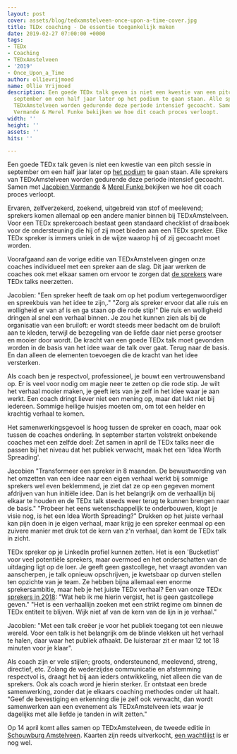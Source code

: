 ```yaml
---
layout: post
cover: assets/blog/tedxamstelveen-once-upon-a-time-cover.jpg
title: TEDx coaching - De essentie toegankelijk maken
date: 2019-02-27 07:00:00 +0000
tags:
- TEDx
- Coaching
- TEDxAmstelveen
- '2019'
- Once_Upon_a_Time
author: ollievrijmoed
name: Ollie Vrijmoed
description: Een goede TEDx talk geven is niet een kwestie van een pitch sessie in
  september om een half jaar later op het podium te gaan staan. Alle sprekers van
  TEDxAmstelveen worden gedurende deze periode intensief gecoacht. Samen met Jacobien
  Vermande & Merel Funke bekijken we hoe dit coach proces verloopt.
width: ''
height: ''
assets: ''
hits: ''

---
```

Een goede TEDx talk geven is niet een kwestie van een pitch sessie in september om een half jaar later op [het podium](https://tedxamstelveen.com/event/ "TEDxAmstelveen") te gaan staan. Alle sprekers van TEDxAmstelveen worden gedurende deze periode intensief gecoacht. Samen met [Jacobien Vermande](https://tedxamstelveen.com/team/jacobien-vermande/ "Jacobien Vermande") & [Merel Funke ](https://tedxamstelveen.com/team/merel-funke/ "Merel Funke")bekijken we hoe dit coach proces verloopt.

Ervaren, zelfverzekerd, zoekend, uitgebreid van stof of meelevend; sprekers komen allemaal op een andere manier binnen bij TEDxAmstelveen. Voor een TEDx sprekercoach bestaat geen standaard checklist of draaiboek voor de ondersteuning die hij of zij moet bieden aan een TEDx spreker. Elke TEDx spreker is immers uniek in de wijze waarop hij of zij gecoacht moet worden.

Voorafgaand aan de vorige editie van TEDxAmstelveen gingen onze coaches individueel met een spreker aan de slag. Dit jaar werken de coaches ook met elkaar samen om ervoor te zorgen dat [de sprekers](https://tedxamstelveen.com/sprekers/ "TEDx Sprekers") ware TEDx talks neerzetten.

<span class="redx">Jacobien</span>: "Een spreker heeft de taak om op het podium vertegenwoordiger en spreekbuis van het idee te zijn,." "Zorg als spreker ervoor dat alle ruis en wolligheid er van af is en ga staan op die rode stip!" Die ruis en wolligheid dringen al snel een verhaal binnen. Je zou het kunnen zien als bij de organisatie van een bruiloft: er wordt steeds meer bedacht om de bruiloft aan te kleden, terwijl de bezegeling van de liefde daar niet perse grootser en mooier door wordt. De kracht van een goede TEDx talk moet gevonden worden in de basis van het idee waar de talk over gaat. Terug naar de basis. En dan alleen de elementen toevoegen die de kracht van het idee versterken.

Als coach ben je respectvol, professioneel, je bouwt een vertrouwensband op. Er is veel voor nodig om magie neer te zetten op die rode stip. Je wilt het verhaal mooier maken, je geeft iets van je zelf in het idee waar je aan werkt. Een coach dringt liever niet een mening op, maar dat lukt niet bij iedereen. Sommige heilige huisjes moeten om, om tot een helder en krachtig verhaal te komen.

Het samenwerkingsgevoel is hoog tussen de spreker en coach, maar ook tussen de coaches onderling. In september starten volstrekt onbekende coaches met een zelfde doel: Zet samen in april de TEDx talks neer die passen bij het niveau dat het publiek verwacht, maak het een <span class="redx">'Idea Worth Spreading'</span>.

Jacobien "Transformeer een spreker in 8 maanden. De bewustwording van het omzetten van een idee naar een eigen verhaal werkt bij sommige sprekers wel even beklemmend, je ziet dat ze op een gegeven moment afdrijven van hun initiële idee. Dan is het belangrijk om de verhaallijn bij elkaar te houden en de TEDx talk steeds weer terug te kunnen brengen naar de basis." "Probeer het eens wetenschappelijk te onderbouwen, klopt je visie nog, is het een Idea Worth Spreading?" Drukken op het juiste verhaal kan pijn doen in je eigen verhaal, maar krijg je een spreker eenmaal op een zuivere manier met druk tot de kern van z'n verhaal, dan komt de TEDx talk in zicht.

TEDx spreker op je LinkedIn profiel kunnen zetten. Het is een 'Bucketlist' voor veel potentiële sprekers, maar overmoed en het onderschatten van de uitdaging ligt op de loer. Je geeft geen gastcollege, het vraagt avonden van aanscherpen, je talk opnieuw opschrijven, je kwetsbaar op durven stellen ten opzichte van je team. Ze hebben bijna allemaal een enorme sprekersambitie, maar heb je het juiste TEDx verhaal? Een van onze TEDx [sprekers in 2018](https://tedxamstelveen.com/2018/ "2018"): "Wat heb ik me hierin vergist, het is geen gastcollege geven." "Het is een verhaallijn zoeken met een strikt regime om binnen de TEDx entiteit te blijven. Wijk niet af van de kern van de lijn in je verhaal."

Jacobien: "Met een talk creëer je voor het publiek toegang tot een nieuwe wereld. Voor een talk is het belangrijk om de blinde vlekken uit het verhaal te halen, daar waar het publiek afhaakt. De luisteraar zit er maar 12 tot 18 minuten voor je klaar".

Als coach zijn er vele stijlen; groots, ondersteunend, meelevend, streng, directief, etc. Zolang de wederzijdse communicatie en afstemming respectvol is, draagt het bij aan ieders ontwikkeling, niet alleen die van de sprekers. Ook als coach word je hierin sterker. Er ontstaat een brede samenwerking, zonder dat je elkaars coaching methodes onder uit haalt. "Geef de bevestiging en erkenning die je zelf ook verwacht, dan wordt samenwerken aan een evenement als TEDxAmstelveen iets waar je dagelijks met alle liefde je tanden in wilt zetten."

Op 14 april komt alles samen op TEDxAmstelveen, de tweede editie in [Schouwburg Amstelveen](https://tedxamstelveen.com/event/ "14 april"). Kaarten zijn reeds uitverkocht, [een wachtlijst](https://docs.google.com/forms/d/17Hpx15shsRtoXZnYLfXnLKYxo3ONit2CpRWXmLM9qcY/viewform?edit_requested=true "Wachtlijst") is er nog wel.
